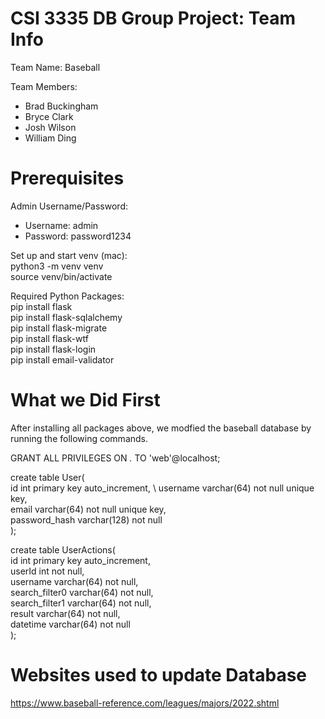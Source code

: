 # CSI 3335 DB Group Project: Team Info
Team Name: Baseball

Team Members:
- Brad Buckingham
- Bryce Clark
- Josh Wilson
- William Ding

# Prerequisites
Admin Username/Password:
- Username: admin
- Password: password1234

Set up and start venv (mac): \
python3 -m venv venv \
source venv/bin/activate

Required Python Packages:\
pip install flask \
pip install flask-sqlalchemy \
pip install flask-migrate \
pip install flask-wtf \
pip install flask-login \
pip install email-validator

# What we Did First
After installing all packages above, we modfied the baseball database by running the following commands.


GRANT ALL PRIVILEGES ON *.* TO 'web'@localhost;

create table User( \
id int primary key auto_increment, \ 
username varchar(64) not null unique key, \
email varchar(64) not null unique key, \
password_hash varchar(128) not null \
);

create table UserActions( \
id int primary key auto_increment, \
userId int not null, \
username varchar(64) not null, \
search_filter0 varchar(64) not null, \
search_filter1 varchar(64) not null, \
result varchar(64) not null, \
datetime varchar(64) not null \
);

# Websites used to update Database
https://www.baseball-reference.com/leagues/majors/2022.shtml


